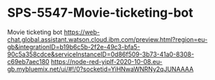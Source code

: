 # SPS-5547-Movie-ticketing-bot
Movie ticketing bot
https://web-chat.global.assistant.watson.cloud.ibm.com/preview.html?region=eu-gb&integrationID=b19b6c5b-2f2e-49c3-bfa5-90c5a358cdce&serviceInstanceID=0d86f509-3b73-41a0-8308-c69eb7aec180
https://node-red-yiplf-2020-10-08.eu-gb.mybluemix.net/ui/#!/0?socketid=YiHNwaWNRNy2qJUNAAAA
